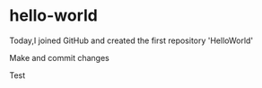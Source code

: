 # hello-world
Today,I joined GitHub and created the first repository 'HelloWorld'

Make and commit changes

Test
